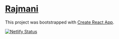 # [Rajmani](rajmani.in)



This project was bootstrapped with [Create React App](https://github.com/facebook/create-react-app).

[![Netlify Status](https://api.netlify.com/api/v1/badges/351ab07e-6e6f-41d1-9b8d-c71d67035d17/deploy-status)](https://app.netlify.com/sites/rajmani/deploys)
